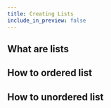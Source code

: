 ```yaml
---
title: Creating Lists
include_in_preview: false
---
```


## What are lists

## How to ordered list

## How to unordered list
